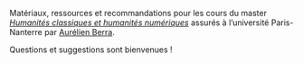 Matériaux, ressources et recommandations pour les cours du master [*Humanités classiques et humanités numériques*](https://hclassiques.parisnanterre.fr/) assurés à l’université Paris-Nanterre par [Aurélien Berra](mailto:aurelien.berra@parisnanterre.fr).

Questions et suggestions sont bienvenues !
